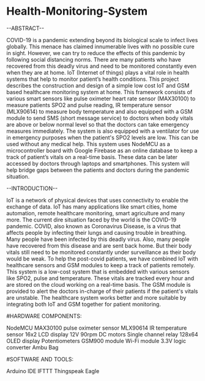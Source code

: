 # Health-Monitoring-System

--ABSTRACT--

COVID-19 is a pandemic extending beyond its biological scale to infect lives globally. This menace has claimed innumerable lives with no possible cure in sight. However, we can try to reduce the effects of this pandemic by following social distancing norms. There are many patients who have recovered from this deadly virus and need to be monitored constantly even when they are at home. IoT (Internet of things) plays a vital role in health systems that help to monitor patient’s health conditions. This project describes the construction and design of a simple low cost IoT and GSM based healthcare monitoring system at home. This framework consists of various smart sensors like pulse oximeter heart rate sensor (MAX30100) to measure patients SPO2 and pulse reading, IR temperature sensor (MLX90614) to measure body temperature and also equipped with a GSM module to send SMS (short message service) to doctors when body vitals are above or below normal level so that the doctors can take emergency measures immediately. The system is also equipped with a ventilator for use in emergency purposes when the patient's SPO2 levels are low. This can be used without any medical help. This system uses NodeMCU as a microcontroller board with Google Firebase as an online database to keep a track of patient’s vitals on a real-time basis. These data can be later accessed by doctors through laptops and smartphones. This system will help bridge gaps between the patients and doctors during the pandemic situation.

--INTRODUCTION--

IoT is a network of physical devices that uses connectivity to enable the exchange of data. IoT has many applications like smart cities, home automation, remote healthcare monitoring, smart agriculture and many more. The current dire situation faced by the world is the COVID-19 pandemic. COVID, also known as Coronavirus Disease, is a virus that affects people by infecting their lungs and causing trouble in breathing. Many people have been infected by this deadly virus. Also, many people have recovered from this disease and are sent back home. But their body vitals still need to be monitored constantly under surveillance as their body would be weak.
To help the post-covid patients, we have combined IoT with healthcare sensors and GSM modules to keep a track of patients remotely. This system is a low-cost system that is embedded with various sensors like SPO2, pulse and temperature. These vitals are tracked every hour and are stored on the cloud working on a real-time basis. The GSM module is provided to alert the doctors in-charge of their patients if the patient's vitals are unstable. The healthcare system works better and more suitable by integrating both IoT and GSM together for patient monitoring.

#HARDWARE COMPONENTS:

NodeMCU
MAX30100 pulse oximeter sensor
MLX90614 IR temperature sensor
16x2 LCD display
12V 90rpm DC motors
Single channel relay
128x64 OLED display
Potentiometers
GSM900 module
Wi-Fi module
3.3V logic converter
Ambu Bag

#SOFTWARE AND TOOLS:

Arduino IDE
IFTTT
Thingspeak
Eagle



